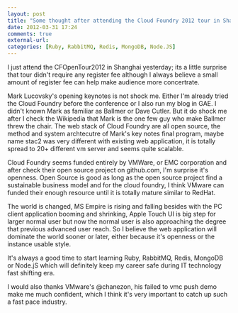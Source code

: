 ```yaml
---
layout: post
title: "Some thought after attending the Cloud Foundry 2012 tour in Shanghai"
date: 2012-03-31 17:24
comments: true
external-url:
categories: [Ruby, RabbitMQ, Redis, MongoDB, Node.JS]
---
```

I just attend the CFOpenTour2012 in Shanghai yesterday; its a little surprise that tour didn't require any register fee although I always believe a small amount of register fee can help make audience more concertrate.

Mark Lucovsky's opening keynotes is not shock me. Either I'm already tried the Cloud Foundry before the conference or I also run my blog in GAE. I didn't known Mark as familiar as Ballmer or Dave Cutler. But it do shock me after I check the Wikipedia that Mark is the one few guy who make Ballmer threw the chair. The web stack of Cloud Foundry are all open source, the method and system archtecutre of Mark's key notes final program, maybe name stac2 was very different with existing web application, it is totally spread to 20+ different vm server and seems quite scalable.<!--more-->

Cloud Foundry seems funded entirely by VMWare, or EMC corporation and after check their open source project on github.com, I'm surprise it's openness. Open Source is good as long as the open source project find a sustainable business model and for the cloud foundry, I think VMware can funded their enough resource until it is totally mature similar to RedHat.

The world is changed, MS Empire is rising and falling besides with the PC client application booming and shrinking, Apple Touch UI is big step for larger normal user but now the normal user is also approaching the degree that previous advanced user reach. So I believe the web application will dominate the world sooner or later, either because it's openness or the instance usable style.

It's always a good time to start learning Ruby, RabbitMQ, Redis, MongoDB or Node.jS which will definitely keep my career safe during IT technology fast shifting era.

I would also thanks VMware's @chanezon, his failed to vmc push demo make me much confident, which I think it's very important to catch up such a fast pace industry.